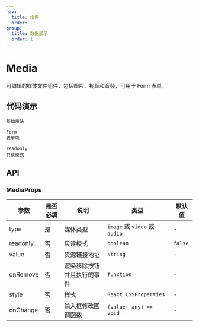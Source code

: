 ```yaml
---
nav:
  title: 组件
  order: -1
group:
  title: 数据展示
  order: 1
---
```


# Media

可编辑的媒体文件组件，包括图片、视频和音频，可用于 Form 表单。

## 代码演示

<code src="./demo/basic.tsx" description="Media 有三种类型，分别是 `image`,`video` 和 `audio`。">基础用法</code>

<code src="./demo/form.tsx" description="基于 `Form` 的用法同 `Input` 一样的使用体验。">Form 表单项</code>

<code src="./demo/readonly.tsx" description="只读模式将会去除 `编辑` 选项。">readonly 只读模式</code>

## API

### MediaProps

| 参数     | 是否必填 | 说明                       | 类型                          | 默认值  |
| -------- | -------- | -------------------------- | ----------------------------- | ------- |
| type     | 是       | 媒体类型                   | `image` 或 `video` 或 `audio` | -       |
| readonly | 否       | 只读模式                   | `boolean`                     | `false` |
| value    | 否       | 资源链接地址               | `string`                      | -       |
| onRemove | 否       | 渲染移除按钮并且执行的事件 | `function`                    | -       |
| style    | 否       | 样式                       | `React.CSSProperties`         | -       |
| onChange | 否       | 输入框修改回调函数         | `(value: any) => void`        | -       |
